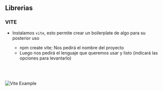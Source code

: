 ## Librerias

### VITE

- Instalamos `vite`, esto permite crear un boilerplate de algo para su posterior uso  

    * npm create vite; Nos pedirá el nombre del proyecto
    * Luego nos pedirá el lenguaje que queremos usar y listo (indicará las opciones para levantarlo)   

               
<br><br>       
![Vite Example]('./viteExample.png)